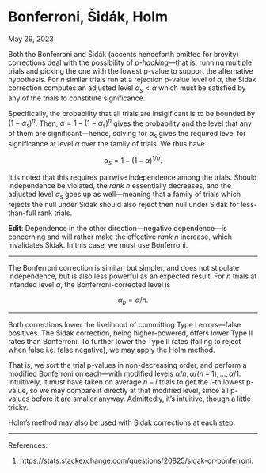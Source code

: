 <!-- emilia-snapshot-properties
Bonferroni, Šidák, Holm
2023/05/29
utulek
emilia-snapshot-properties -->

# Bonferroni, Šidák, Holm

May 29, 2023

Both the Bonferroni and Šidák (accents henceforth omitted for brevity) corrections deal with the possibility of _p-hacking_—that is, running multiple trials and picking the one with the lowest p-value to support the alternative hypothesis. For $n$ similar trials run at a rejection p-value level of $\alpha$, the Sidak correction computes an adjusted level $\alpha_s<\alpha$ which must be satisfied by any of the trials to constitute significance.

Specifically, the probability that all trials are insigificant is to be bounded by $(1-\alpha_s)^n$. Then, $\alpha=1-(1-\alpha_s)^n$ gives the probability and the level that any of them are significant—hence, solving for $\alpha_s$ gives the required level for significance at level $\alpha$ over the family of trials. We thus have

$$\alpha_s=1-(1-\alpha)^{1/n}.$$

It is noted that this requires pairwise independence among the trials. Should independence be violated, the *rank* $n$ essentially decreases, and the adjusted level $\alpha_s$ goes up as well—meaning that a family of trials which rejects the null under Sidak should also reject then null under Sidak for less-than-full rank trials.

**Edit**: Dependence in the other direction—negative dependence—is concerning and will rather make the effective *rank* $n$ increase, which invalidates Sidak. In this case, we must use Bonferroni.

---

The Bonferroni correction is similar, but simpler, and does not stipulate independence, but is also less powerful as an expected result. For $n$ trials at intended level $\alpha$, the Bonferroni-corrected level is

$$\alpha_b=\alpha/n.$$

---

Both corrections lower the likelihood of committing Type I errors—false positives. The Sidak correction, being higher-powered, offers lower Type II rates than Bonferroni. To further lower the Type II rates (failing to reject when false i.e. false negative), we may apply the Holm method.

That is, we sort the trial p-values in non-decreasing order, and perform a modified Bonferroni on each—with modified levels $\alpha/n,\alpha/(n-1),\ldots,\alpha/1$. Intuitively, it must have taken on average $n-i$ trials to get the $i$-th lowest p-value, so we may compare it directly at that modified level, since all p-values before it are smaller anyway. Admittedly, it’s intuitive, though a little tricky.

Holm’s method may also be used with Sidak corrections at each step.

---

References:

1. <https://stats.stackexchange.com/questions/20825/sidak-or-bonferroni>.
